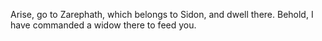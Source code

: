 Arise, go to Zarephath, which belongs to Sidon, and dwell there. Behold, I have commanded a widow there to feed you.

